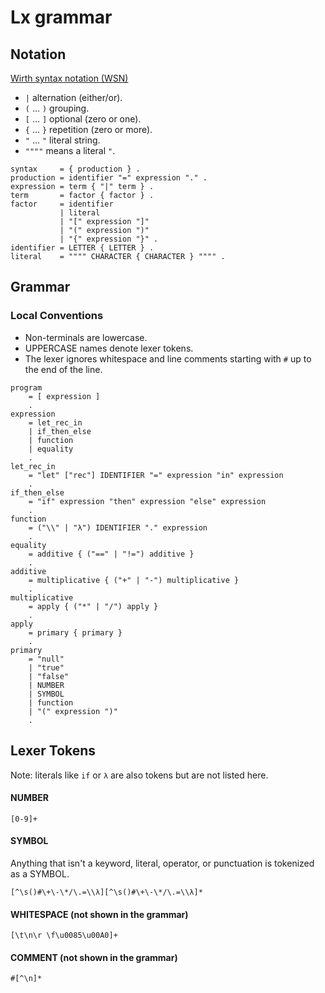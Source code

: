 # Lx grammar
## Notation 
[Wirth syntax notation (WSN)](https://en.wikipedia.org/wiki/Wirth_syntax_notation)

- `|` alternation (either/or).
- `(` ... `)` grouping.
- `[` ... `]` optional (zero or one).
- `{` ... `}` repetition (zero or more).
- `"` ... `"` literal string.
- `""""` means a literal `"`.

```abnf
syntax     = { production } .
production = identifier "=" expression "." .
expression = term { "|" term } .
term       = factor { factor } .
factor     = identifier
           | literal
           | "[" expression "]" 
           | "(" expression ")"
           | "{" expression "}" .
identifier = LETTER { LETTER } .
literal    = """" CHARACTER { CHARACTER } """" .
```

## Grammar

### Local Conventions
- Non-terminals are lowercase.
- UPPERCASE names denote lexer tokens.
- The lexer ignores whitespace and line comments starting with `#` up to the end of the line.

```ebnf
program
    = [ expression ] 
    .
expression
    = let_rec_in
    | if_then_else
    | function
    | equality 
    .
let_rec_in
    = "let" ["rec"] IDENTIFIER "=" expression "in" expression 
    .
if_then_else
    = "if" expression "then" expression "else" expression 
    .
function
    = ("\\" | "λ") IDENTIFIER "." expression 
    .
equality
    = additive { ("==" | "!=") additive } 
    .
additive
    = multiplicative { ("+" | "-") multiplicative } 
    .
multiplicative
    = apply { ("*" | "/") apply } 
    .
apply
    = primary { primary } 
    .
primary
    = "null"
    | "true"
    | "false"
    | NUMBER
    | SYMBOL
    | function
    | "(" expression ")" 
    .
```

## Lexer Tokens
Note: literals like `if` or `λ` are also tokens but are not listed here.

#### NUMBER
```re
[0-9]+
```

#### SYMBOL
Anything that isn't a keyword, literal, operator, or punctuation is tokenized as a SYMBOL.
```re
[^\s()#\+\-\*/\.=\\λ][^\s()#\+\-\*/\.=\\λ]*
```

#### WHITESPACE (not shown in the grammar)
```re
[\t\n\r \f\u0085\u00A0]+
```

#### COMMENT (not shown in the grammar)
```re
#[^\n]*
```
